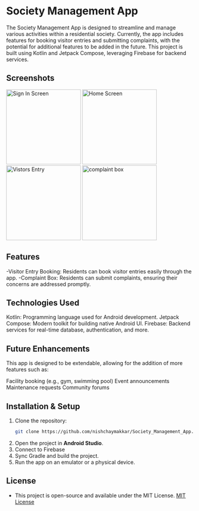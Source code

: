 # Society Management App
The Society Management App is designed to streamline and manage various activities within a residential society. Currently, the app includes features for booking visitor entries and submitting complaints, with the potential for additional features to be added in the future. This project is built using Kotlin and Jetpack Compose, leveraging Firebase for backend services.
## Screenshots
<img src="https://github.com/user-attachments/assets/8fbe288e-4d2e-4c61-8201-7177d15159b8" alt="Sign In Screen" width="200"/>
<img src="https://github.com/user-attachments/assets/1b379087-e240-4c3d-a669-112a0ead03ff" alt="Home Screen" width="200"/>
<img src="https://github.com/user-attachments/assets/ea98e4e8-94ca-455b-9108-75e60422f1ff" alt="Vistors Entry" width="200"/>
<img src="https://github.com/user-attachments/assets/8889fb33-7c1f-4a67-b178-0c653c035ebc" alt="complaint box" width = "200"/>



## Features
-Visitor Entry Booking: Residents can book visitor entries easily through the app.
-Complaint Box: Residents can submit complaints, ensuring their concerns are addressed promptly.
## Technologies Used
Kotlin: Programming language used for Android development.
Jetpack Compose: Modern toolkit for building native Android UI.
Firebase: Backend services for real-time database, authentication, and more.


## Future Enhancements
This app is designed to be extendable, allowing for the addition of more features such as:

Facility booking (e.g., gym, swimming pool)
Event announcements
Maintenance requests
Community forums

## Installation & Setup

1. Clone the repository:
   ```bash
   git clone https://github.com/nishchaymakkar/Society_Management_App.git
   ```
2. Open the project in **Android Studio**.
3. Connect to Firebase
4. Sync Gradle and build the project.
5. Run the app on an emulator or a physical device.
## License
- This project is open-source and available under the MIT License. [MIT License](LICENSE)
